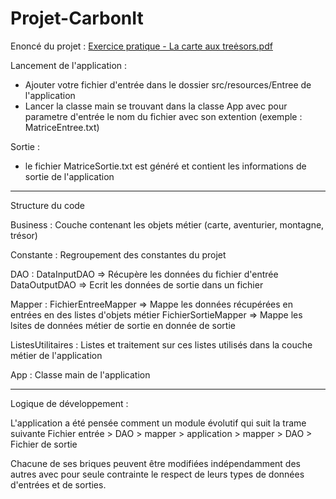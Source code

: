 # Projet-CarbonIt

Enoncé du projet :
[Exercice pratique - La carte aux treėsors.pdf](https://github.com/AlexisRelin/Projet-CarbonIt/files/10960636/Exercice.pratique.-.La.carte.aux.treesors.pdf)

Lancement de l'application :
- Ajouter votre fichier d'entrée dans le dossier src/resources/Entree de l'application
- Lancer la classe main se trouvant dans la classe App avec pour parametre d'entrée le nom du fichier avec son extention (exemple : MatriceEntree.txt)

Sortie :
- le fichier MatriceSortie.txt est généré et contient les informations de sortie de l'application

____________________________________________________________________________________
Structure du code

Business : 
Couche contenant les objets métier (carte, aventurier, montagne, trésor) 

Constante : 
Regroupement des constantes du projet

DAO :
DataInputDAO => Récupère les données du fichier d'entrée
DataOutputDAO => Ecrit les données de sortie dans un fichier

Mapper :
FichierEntreeMapper => Mappe les données récupérées en entrées en des listes d'objets métier
FichierSortieMapper => Mappe les lsites de données métier de sortie en donnée de sortie

ListesUtilitaires : Listes et traitement sur ces listes utilisés dans la couche métier de l'application

App : Classe main de l'application
____________________________________________________________________________________
Logique de développement :

L'application a été pensée comment un module évolutif qui suit la trame suivante
Fichier entrée > DAO > mapper > application > mapper > DAO > Fichier de sortie

Chacune de ses briques peuvent être modifiées indépendamment des autres avec pour seule contrainte le respect de leurs types de données d'entrées et de sorties. 
